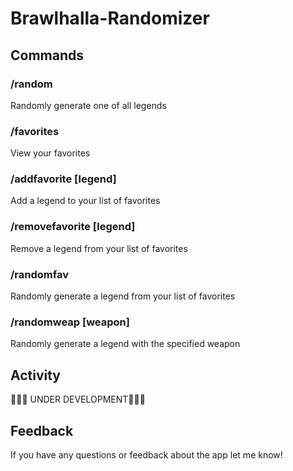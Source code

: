 # Brawlhalla-Randomizer
## Commands
### /random
Randomly generate one of all legends
### /favorites
View your favorites
### /addfavorite [legend]
Add a legend to your list of favorites
### /removefavorite [legend]
Remove a legend from your list of favorites
### /randomfav
Randomly generate a legend from your list of favorites
### /randomweap [weapon]
Randomly generate a legend with the specified weapon
## Activity
🚧🚧🚧 UNDER DEVELOPMENT🚧🚧🚧

## Feedback
If you have any questions or feedback about the app let me know!